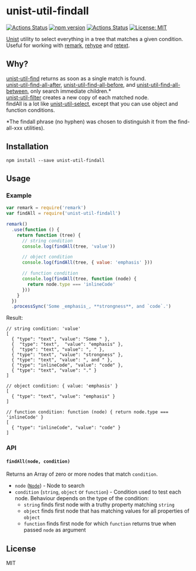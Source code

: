 # unist-util-findall
[![Actions Status](https://github.com/pcafstockf/unist-util-findall/workflows/NPM%20Publish/badge.svg)](https://github.com/pcafstockf/unist-util-findall/actions)
[![npm version](https://badge.fury.io/js/unist-util-findall.svg)](https://badge.fury.io/js/unist-util-findall)
[![Actions Status](https://david-dm.org/pcafstockf/unist-util-findall.svg)](https://github.com/pcafstockf/unist-util-findall/package.json)
[![License: MIT](https://img.shields.io/badge/License-MIT-yellow.svg)](https://opensource.org/licenses/MIT)

[Unist](https://github.com/wooorm/unist) utility to select everything in a tree that matches a given condition.  
Useful for working with [remark](https://github.com/wooorm/remark), [rehype](https://github.com/wooorm/rehype) and [retext](https://github.com/wooorm/retext).

## Why?

[unist-util-find](https://github.com/blahah/unist-util-find) returns as soon as a single match is found.  
[unist-util-find-all-after](https://github.com/syntax-tree/unist-util-find-all-after), [unist-util-find-all-before](https://github.com/syntax-tree/unist-util-find-all-before), and [unist-util-find-all-between](https://github.com/mrzmmr/unist-util-find-all-between), only search immediate children.*  
[unist-util-filter](https://github.com/syntax-tree/unist-util-filter) creates a new copy of each matched node.  
findAll is a lot like [unist-util-select](https://github.com/syntax-tree/unist-util-select), except that you can use object and function conditions.

*The findall phrase (no hyphen) was chosen to distinguish it from the find-all-xxx utilities).

## Installation

```
npm install --save unist-util-findall
```

## Usage

### Example

```js
var remark = require('remark')
var findAll = require('unist-util-findall')

remark()
  .use(function () {
    return function (tree) {
      // string condition
      console.log(findAll(tree, 'value'))

      // object condition
      console.log(findAll(tree, { value: 'emphasis' }))

      // function condition
      console.log(findAll(tree, function (node) {
        return node.type === 'inlineCode'
      }))
    }
  })
  .processSync('Some _emphasis_, **strongness**, and `code`.')

```

Result:

```
// string condition: 'value'
[
  { "type": "text", "value": "Some " },
  {  "type": "text",  "value": "emphasis" },
  {  "type": "text", "value": ", " },
  { "type": "text", "value": "strongness" },
  { "type": "text", "value": ", and " },
  { "type": "inlineCode", "value": "code" },
  { "type": "text", "value": "." }
]

// object condition: { value: 'emphasis' }
[
  { "type": "text", "value": "emphasis" }
]

// function condition: function (node) { return node.type === 'inlineCode' }
[
  { "type": "inlineCode", "value": "code" }
]
```

### API

#### `findAll(node, condition)`

Returns an Array of zero or more nodes that match `condition`.

- `node` ([`Node`](https://github.com/wooorm/unist#node)) - Node to search
- `condition` (`string`, `object` or `function`) - Condition used to test each node. Behaviour depends on the type of the condition:
  - `string` finds first node with a truthy property matching `string`
  - `object` finds first node that has matching values for all properties of `object`
  - `function` finds first node for which `function` returns true when passed `node` as argument

## License

MIT
